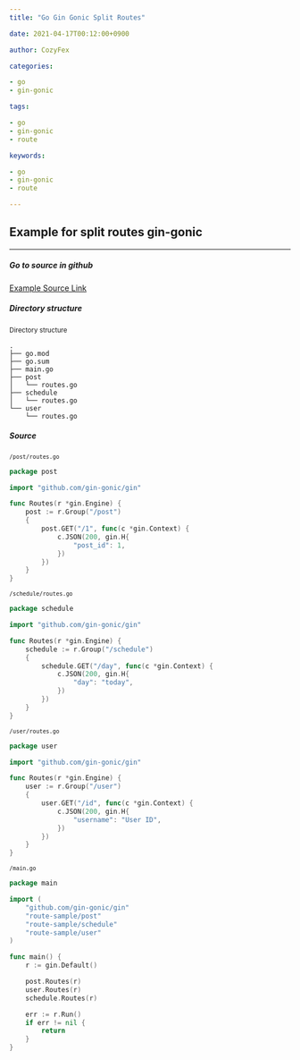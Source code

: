```yaml
---
title: "Go Gin Gonic Split Routes"

date: 2021-04-17T00:12:00+0900

author: CozyFex

categories:

- go
- gin-gonic

tags:

- go
- gin-gonic
- route

keywords:

- go
- gin-gonic
- route

---
```

## Example for split routes gin-gonic
----

##### Go to source in github

[Example Source Link](https://github.com/cozyfex/route-sample)

##### Directory structure

<sub>Directory structure</sub>

```shell
.
├── go.mod
├── go.sum
├── main.go
├── post
│   └── routes.go
├── schedule
│   └── routes.go
└── user
    └── routes.go
```

##### Source

<sub>`/post/routes.go`</sub>

```go
package post

import "github.com/gin-gonic/gin"

func Routes(r *gin.Engine) {
	post := r.Group("/post")
	{
		post.GET("/1", func(c *gin.Context) {
			c.JSON(200, gin.H{
				"post_id": 1,
			})
		})
	}
}
```

<sub>`/schedule/routes.go`</sub>

```go
package schedule

import "github.com/gin-gonic/gin"

func Routes(r *gin.Engine) {
	schedule := r.Group("/schedule")
	{
		schedule.GET("/day", func(c *gin.Context) {
			c.JSON(200, gin.H{
				"day": "today",
			})
		})
	}
}
```

<sub>`/user/routes.go`</sub>

```go
package user

import "github.com/gin-gonic/gin"

func Routes(r *gin.Engine) {
	user := r.Group("/user")
	{
		user.GET("/id", func(c *gin.Context) {
			c.JSON(200, gin.H{
				"username": "User ID",
			})
		})
	}
}
```

<sub>`/main.go`</sub>

```go
package main

import (
	"github.com/gin-gonic/gin"
	"route-sample/post"
	"route-sample/schedule"
	"route-sample/user"
)

func main() {
	r := gin.Default()

	post.Routes(r)
	user.Routes(r)
	schedule.Routes(r)

	err := r.Run()
	if err != nil {
		return
	}
}
```

